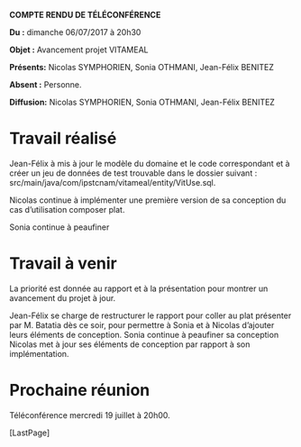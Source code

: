 **COMPTE RENDU DE TÉLÉCONFÉRENCE**

**Du :** dimanche 06/07/2017 à 20h30

**Objet :** Avancement projet VITAMEAL

**Présents:** Nicolas SYMPHORIEN, Sonia OTHMANI, Jean-Félix BENITEZ

**Absent :** Personne.

**Diffusion:** Nicolas SYMPHORIEN, Sonia OTHMANI, Jean-Félix BENITEZ

Travail réalisé
===============

Jean-Félix à mis à jour le modèle du domaine et le code correspondant et
à créer un jeu de données de test trouvable dans le dossier suivant :
src/main/java/com/ipstcnam/vitameal/entity/VitUse.sql.

Nicolas continue à implémenter une première version de sa conception du
cas d’utilisation composer plat.

Sonia continue à peaufiner

Travail à venir
===============

La priorité est donnée au rapport et à la présentation pour montrer un
avancement du projet à jour.

Jean-Félix se charge de restructurer le rapport pour coller au plat
présenter par M. Batatia dès ce soir, pour permettre à Sonia et à
Nicolas d’ajouter leurs éléments de conception. Sonia continue à
peaufiner sa conception Nicolas met à jour ses éléments de conception
par rapport à son implémentation.

Prochaine réunion
=================

Téléconférence mercredi 19 juillet à 20h00.

\[LastPage\]
